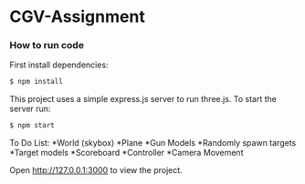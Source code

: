 # CGV-Assignment

### How to run code
First install dependencies:
```bash
$ npm install
```
This project uses a simple express.js server to run three.js. To start the server run:
```bash
$ npm start
```

To Do List:
*World (skybox)
*Plane
*Gun Models
*Randomly spawn targets
*Target models
*Scoreboard
*Controller
*Camera Movement

Open http://127.0.0.1:3000 to view the project. 
